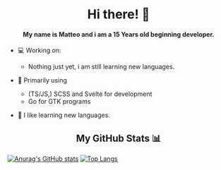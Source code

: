 <h1 align="center">Hi there! 👋</h1>
<h4 align="center">My name is Matteo and i am a 15 Years old beginning developer.</h4>

- 💻 Working on:
    - Nothing just yet, i am still learning new languages.

- 🔭 Primarily using
    - (TS/JS,) SCSS and Svelte for development
    - Go for GTK programs

- 📖 I like learning new languages.

<h2 align="center">My GitHub Stats 📊</h2>

[![Anurag's GitHub stats](https://github-readme-stats.vercel.app/api?username=matte0s&theme=gruvbox)](https://github.com/anuraghazra/github-readme-stats)
[![Top Langs](https://github-readme-stats.vercel.app/api/top-langs/?username=matte0s&layout=compact&theme=gruvbox)](https://github.com/anuraghazra/github-readme-stats)




